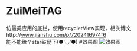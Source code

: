 # ZuiMeiTAG
仿最美应用的底栏，使用recyclerView实现，相关博文http://www.jianshu.com/p/7202416974f6   
能不能给个star鼓励下(●'◡'●)
#效果图
![效果图](https://github.com/huage2580/ZuiMeiTAG/raw/master/hello.gif)
